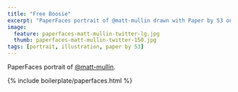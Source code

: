```yaml
---
title: "Free Boosie"
excerpt: "PaperFaces portrait of @matt-mullin drawn with Paper by 53 on an iPad."
image: 
  feature: paperfaces-matt-mullin-twitter-lg.jpg
  thumb: paperfaces-matt-mullin-twitter-150.jpg
tags: [portrait, illustration, paper by 53]
---
```


PaperFaces portrait of [@matt-mullin](http://twitter.com/matt-mullin).

{% include boilerplate/paperfaces.html %}
